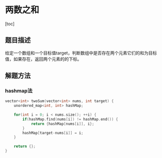 # 两数之和

[toc]

## 题目描述

给定一个数组和一个目标值target，判断数组中是否存在两个元素它们的和为目标值，如果存在，返回两个元素的的下标。

## 解题方法

### hashmap法

```C++
vector<int> twoSum(vector<int> nums, int target) {
    unordered_map<int, int> hashMap;
    
    for(int i = 0; i < nums.size(); ++i) {
        if(hashMap.find(nums[i]) != hashMap.end()) {
            return {hashMap[nums[i]], i};
        }
        hashMap[target-nums[i]] = i;
    }
    
    return {};
}
```


